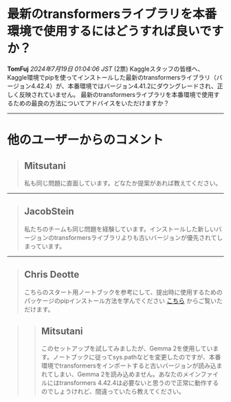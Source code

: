 # 最新のtransformersライブラリを本番環境で使用するにはどうすれば良いですか？
**TomFuj** *2024年7月19日 01:04:06 JST* (2票)
Kaggleスタッフの皆様へ、
Kaggle環境でpipを使ってインストールした最新のtransformersライブラリ（バージョン4.42.4）が、本番環境ではバージョン4.41.2にダウングレードされ、正しく反映されていません。
最新のtransformersライブラリを本番環境で使用するための最良の方法についてアドバイスをいただけますか？

---
# 他のユーザーからのコメント
> ## Mitsutani
> 
> 私も同じ問題に直面しています。どなたか提案があれば教えてください。

---
> ## JacobStein
> 
> 私たちのチームも同じ問題を経験しています。インストールした新しいバージョンのtransformersライブラリよりも古いバージョンが優先されてしまっています。

---
> ## Chris Deotte
> 
> こちらのスタート用ノートブックを参考にして、提出時に使用するためのパッケージのpipインストール方法を学んでください [こちら](https://www.kaggle.com/code/cdeotte/starter-code-for-llama-8b-llm-lb-0-750) からご覧いただけます。

> > ## Mitsutani
> > 
> > このセットアップを試してみましたが、Gemma 2を使用しています。ノートブックに従ってsys.pathなどを変更したのですが、本番環境でtransformersをインポートすると古いバージョンが読み込まれてしまい、Gemma 2を読み込めません。あなたのメインファイルにはtransformers 4.42.4は必要ないと思うので正常に動作するのでしょうけれど、間違っていたら教えてください。
> > 
> > 
